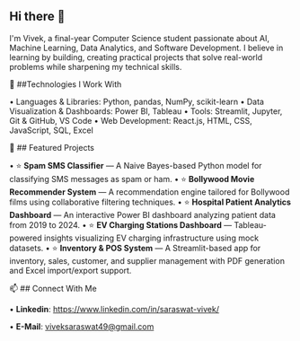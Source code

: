 ## Hi there 👋

I'm Vivek, a final-year Computer Science student passionate about AI, Machine Learning, Data Analytics, and Software Development.
I believe in learning by building, creating practical projects that solve real-world problems while sharpening my technical skills.

🔧 ##Technologies I Work With

• Languages & Libraries: Python, pandas, NumPy, scikit-learn
• Data Visualization & Dashboards: Power BI, Tableau
• Tools: Streamlit, Jupyter, Git & GitHub, VS Code
• Web Development: React.js, HTML, CSS, JavaScript, SQL, Excel

📌 ## Featured Projects

• ⭐ **Spam SMS Classifier** — A Naive Bayes-based Python model for classifying SMS messages as spam or ham.
• ⭐ **Bollywood Movie Recommender System** — A recommendation engine tailored for Bollywood films using collaborative filtering techniques.
• ⭐ **Hospital Patient Analytics Dashboard** — An interactive Power BI dashboard analyzing patient data from 2019 to 2024.
• ⭐ **EV Charging Stations Dashboard** — Tableau-powered insights visualizing EV charging infrastructure using mock datasets.
• ⭐ **Inventory & POS System** — A Streamlit-based app for inventory, sales, customer, and supplier management with PDF generation and Excel import/export support.

📫 ## Connect With Me

• **Linkedin**: https://www.linkedin.com/in/saraswat-vivek/

• **E-Mail**: viveksaraswat49@gmail.com
